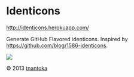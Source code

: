 # Identicons

<http://identicons.herokuapp.com/>

Generate GitHub Flavored identicons.
Inspired by <https://github.com/blog/1586-identicons>.

![](http://identicons.herokuapp.com/gen/1000101010001000010000000/971f99)

© 2013 [tnantoka](https://twitter.com/tnantoka)
